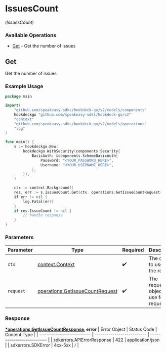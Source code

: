 # IssuesCount
(*IssuesCount*)

### Available Operations

* [Get](#get) - Get the number of issues

## Get

Get the number of issues

### Example Usage

```go
package main

import(
	"github.com/speakeasy-sdks/hookdeck-go/v2/models/components"
	hookdeckgo "github.com/speakeasy-sdks/hookdeck-go/v2"
	"context"
	"github.com/speakeasy-sdks/hookdeck-go/v2/models/operations"
	"log"
)

func main() {
    s := hookdeckgo.New(
        hookdeckgo.WithSecurity(components.Security{
            BasicAuth: &components.SchemeBasicAuth{
                Password: "<YOUR_PASSWORD_HERE>",
                Username: "<YOUR_USERNAME_HERE>",
            },
        }),
    )

    ctx := context.Background()
    res, err := s.IssuesCount.Get(ctx, operations.GetIssueCountRequest{})
    if err != nil {
        log.Fatal(err)
    }
    if res.IssueCount != nil {
        // handle response
    }
}
```

### Parameters

| Parameter                                                                          | Type                                                                               | Required                                                                           | Description                                                                        |
| ---------------------------------------------------------------------------------- | ---------------------------------------------------------------------------------- | ---------------------------------------------------------------------------------- | ---------------------------------------------------------------------------------- |
| `ctx`                                                                              | [context.Context](https://pkg.go.dev/context#Context)                              | :heavy_check_mark:                                                                 | The context to use for the request.                                                |
| `request`                                                                          | [operations.GetIssueCountRequest](../../models/operations/getissuecountrequest.md) | :heavy_check_mark:                                                                 | The request object to use for the request.                                         |


### Response

**[*operations.GetIssueCountResponse](../../models/operations/getissuecountresponse.md), error**
| Error Object               | Status Code                | Content Type               |
| -------------------------- | -------------------------- | -------------------------- |
| sdkerrors.APIErrorResponse | 422                        | application/json           |
| sdkerrors.SDKError         | 4xx-5xx                    | */*                        |
